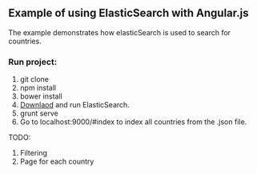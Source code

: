 ## Example of using ElasticSearch with Angular.js

The example demonstrates how elasticSearch is used to search for countries.

### Run project:

1. git clone
2. npm install
3. bower install
2. [Downlaod](http://www.elasticsearch.org/overview/elkdownloads/) and run ElasticSearch. 
3. grunt serve
4. Go to localhost:9000/#index to index all countries from the .json file.

TODO:
1. Filtering
2. Page for each country
